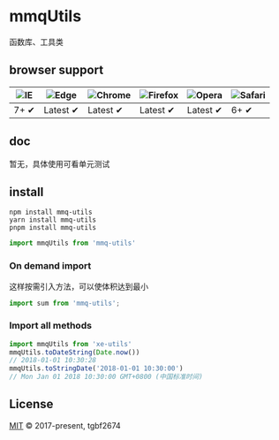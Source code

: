 # mmqUtils

函数库、工具类

## browser support

![IE](https://raw.github.com/alrra/browser-logos/master/src/archive/internet-explorer_7-8/internet-explorer_7-8_48x48.png) | ![Edge](https://raw.github.com/alrra/browser-logos/master/src/edge/edge_48x48.png) | ![Chrome](https://raw.github.com/alrra/browser-logos/master/src/chrome/chrome_48x48.png) | ![Firefox](https://raw.github.com/alrra/browser-logos/master/src/firefox/firefox_48x48.png) | ![Opera](https://raw.github.com/alrra/browser-logos/master/src/opera/opera_48x48.png) | ![Safari](https://raw.github.com/alrra/browser-logos/master/src/safari/safari_48x48.png)
--- | --- | --- | --- | --- | --- |
7+ ✔ | Latest ✔ | Latest ✔ | Latest ✔ | Latest ✔ | 6+ ✔ |

## doc

暂无，具体使用可看单元测试

## install
```shell
npm install mmq-utils
yarn install mmq-utils
pnpm install mmq-utils
```

```javascript
import mmqUtils from 'mmq-utils'
```

### On demand import
这样按需引入方法，可以使体积达到最小
```javascript
import sum from 'mmq-utils';
```

### Import all methods

```javascript
import mmqUtils from 'xe-utils'
mmqUtils.toDateString(Date.now())
// 2018-01-01 10:30:28
mmqUtils.toStringDate('2018-01-01 10:30:00')
// Mon Jan 01 2018 10:30:00 GMT+0800 (中国标准时间)
```

## License
[MIT](LICENSE) © 2017-present, tgbf2674
